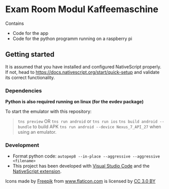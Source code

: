 # Exam Room Modul Kaffeemaschine

Contains
* Code for the app
* Code for the python programm running on a raspberry pi


## Getting started
It is assumed that you have installed and configured NativeScript properly. If not, head to https://docs.nativescript.org/start/quick-setup and validate its correct functionality.

### Dependencies
**Python is also required running on linux (for the evdev package)**

To start the emulator with this repository:
  > `tns preview`  OR
  > `tns run android` or `tns run ios`
  > `tns build android --bundle` to build APK
  > `tns run android --device Nexus_7_API_27` when using an emulator.

### Development
* Format python code: ```autopep8 --in-place --aggressive --aggressive <filename>```
* This project has been developed with [Visual Studio Code](https://code.visualstudio.com/) and the [NativeScript extension](https://www.nativescript.org/nativescript-for-visual-studio-code).

<div>Icons made by <a href="https://www.freepik.com/" title="Freepik">Freepik</a> from <a href="https://www.flaticon.com/" 			    title="Flaticon">www.flaticon.com</a> is licensed by <a href="http://creativecommons.org/licenses/by/3.0/" 			    title="Creative Commons BY 3.0" target="_blank">CC 3.0 BY</a></div>
